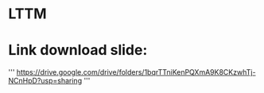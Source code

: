 # LTTM
# Link download slide:
'''
https://drive.google.com/drive/folders/1bqrTTniKenPQXmA9K8CKzwhTj-NCnHpD?usp=sharing
'''
